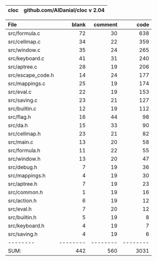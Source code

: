 cloc|github.com/AlDanial/cloc v 2.04
--- | ---

File|blank|comment|code
:-------|-------:|-------:|-------:
src/formula.c|72|30|638
src/cellmap.c|34|22|359
src/window.c|35|24|265
src/keyboard.c|41|31|240
src/aptree.c|28|19|206
src/escape_code.h|14|24|177
src/mappings.c|25|19|174
src/eval.c|22|19|153
src/saving.c|23|21|127
src/builtin.c|12|19|112
src/flag.h|16|44|98
src/da.h|15|33|90
src/cellmap.h|23|21|82
src/main.c|13|20|58
src/formula.h|11|22|55
src/window.h|13|20|47
src/debug.h|7|19|36
src/mappings.h|4|19|30
src/aptree.h|7|19|23
src/common.h|1|19|16
src/action.h|6|19|12
src/eval.h|7|20|12
src/builtin.h|5|19|8
src/keyboard.h|4|19|7
src/saving.h|4|19|6
--------|--------|--------|--------
SUM:|442|560|3031
